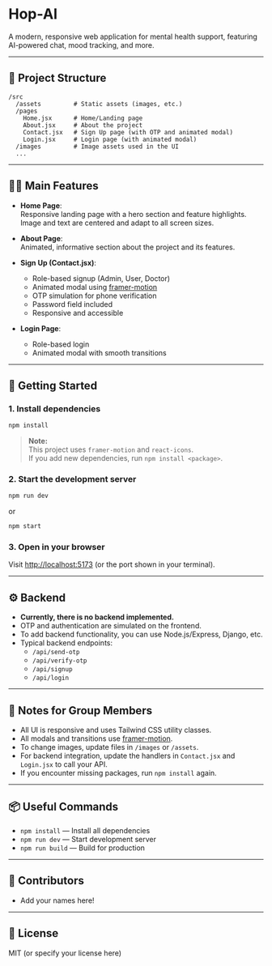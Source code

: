 # Hop-AI

A modern, responsive web application for mental health support, featuring AI-powered chat, mood tracking, and more.

---

## 📁 Project Structure

```
/src
  /assets         # Static assets (images, etc.)
  /pages
    Home.jsx      # Home/Landing page
    About.jsx     # About the project
    Contact.jsx   # Sign Up page (with OTP and animated modal)
    Login.jsx     # Login page (with animated modal)
  /images         # Image assets used in the UI
  ...
```

---

## 🧑‍💻 Main Features

- **Home Page**:  
  Responsive landing page with a hero section and feature highlights.  
  Image and text are centered and adapt to all screen sizes.

- **About Page**:  
  Animated, informative section about the project and its features.

- **Sign Up (Contact.jsx)**:  
  - Role-based signup (Admin, User, Doctor)
  - Animated modal using [framer-motion](https://www.framer.com/motion/)
  - OTP simulation for phone verification
  - Password field included
  - Responsive and accessible

- **Login Page**:  
  - Role-based login
  - Animated modal with smooth transitions

---

## 🚀 Getting Started

### 1. Install dependencies

```bash
npm install
```

> **Note:**  
> This project uses `framer-motion` and `react-icons`.  
> If you add new dependencies, run `npm install <package>`.

### 2. Start the development server

```bash
npm run dev
```
or
```bash
npm start
```

### 3. Open in your browser

Visit [http://localhost:5173](http://localhost:5173) (or the port shown in your terminal).

---

## ⚙️ Backend

- **Currently, there is no backend implemented.**
- OTP and authentication are simulated on the frontend.
- To add backend functionality, you can use Node.js/Express, Django, etc.
- Typical backend endpoints:
  - `/api/send-otp`
  - `/api/verify-otp`
  - `/api/signup`
  - `/api/login`

---

## 📝 Notes for Group Members

- All UI is responsive and uses Tailwind CSS utility classes.
- All modals and transitions use [framer-motion](https://www.framer.com/motion/).
- To change images, update files in `/images` or `/assets`.
- For backend integration, update the handlers in `Contact.jsx` and `Login.jsx` to call your API.
- If you encounter missing packages, run `npm install` again.

---

## 📦 Useful Commands

- `npm install` — Install all dependencies
- `npm run dev` — Start development server
- `npm run build` — Build for production

---

## 👥 Contributors

- Add your names here!

---

## 📄 License

MIT (or specify your license here)
